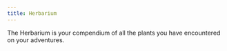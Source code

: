 ```yaml
---
title: Herbarium
---
```


The Herbarium is your compendium of all the plants you have encountered on your adventures.